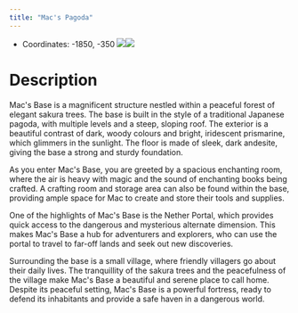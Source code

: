 ```yaml
---
title: "Mac's Pagoda"
---
```

- Coordinates: -1850, -350
![](BNB-Survival/images/2023-02-07_12.39.34.png)![](BNB-Survival/images/2023-02-07_12.38.48.png)
# Description
Mac's Base is a magnificent structure nestled within a peaceful forest of elegant sakura trees. The base is built in the style of a traditional Japanese pagoda, with multiple levels and a steep, sloping roof. The exterior is a beautiful contrast of dark, woody colours and bright, iridescent prismarine, which glimmers in the sunlight. The floor is made of sleek, dark andesite, giving the base a strong and sturdy foundation.

As you enter Mac's Base, you are greeted by a spacious enchanting room, where the air is heavy with magic and the sound of enchanting books being crafted. A crafting room and storage area can also be found within the base, providing ample space for Mac to create and store their tools and supplies.

One of the highlights of Mac's Base is the Nether Portal, which provides quick access to the dangerous and mysterious alternate dimension. This makes Mac's Base a hub for adventurers and explorers, who can use the portal to travel to far-off lands and seek out new discoveries.

Surrounding the base is a small village, where friendly villagers go about their daily lives. The tranquillity of the sakura trees and the peacefulness of the village make Mac's Base a beautiful and serene place to call home. Despite its peaceful setting, Mac's Base is a powerful fortress, ready to defend its inhabitants and provide a safe haven in a dangerous world.